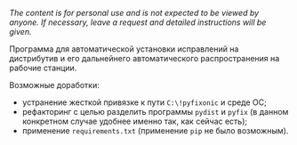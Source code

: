 *The content is for personal use and is not expected to be viewed by anyone. If necessary, leave a request and detailed instructions will be given.*

Программа для автоматической установки исправлений на дистрибутив и его дальнейнего автоматического распространения на рабочие станции.

Возможные доработки:
- устранение жесткой привязке к пути `C:\!pyfixonic` и среде ОС;
- рефакторинг с целью разделить программы `pydist` и `pyfix` (в данном конкретном случае удобнее именно так, как сейчас есть);
- применение `requirements.txt` (применение `pip` не было возможным).
